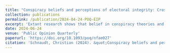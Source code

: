 ```yaml
---
title: "Conspiracy beliefs and perceptions of electoral integrity: Cross-national evidence from 29 countries  (peer-reviewed journal article)"
collection: publications
permalink: /publication/2024-04-24-POQ-EIP
excerpt: 'Extant research shows that belief in conspiracy theories and conspiratorial thinking are negatively related to citizens´ perceptions about the fairness and integrity of elections. However, by exclusively focusing on the United States as only one important empirical case, previous studies have left unanswered crucial questions on the scope, generalizability, and context dependency of their empirical findings. In this research note, I aim to fill this void by providing first empirical evidence on the relationship between conspiracy beliefs and electoral-integrity perceptions across twenty-nine countries. Using high-quality individual-level data from the European Social Survey enriched with contextual-level data on the quality of elections taken from the Varieties of Democracy Project, the findings from linear mixed-effects regression models reveal that (1) conspiracy beliefs are negatively related to citizens´ evaluations concerning the integrity of national elections; (2) the specific strength of the observed individual-level relationship varies substantially across countries; and (3) the relationship between conspiracy beliefs and individual electoral-integrity perceptions depends on the contextual-level quality and integrity of elections across countries. Specifically, the results indicate that the negative relationship between conspiracy beliefs and electoral-integrity perceptions is strongest in contexts in which the actual quality of elections is high, and in which citizens have little reason to (seriously) doubt the integrity of the electoral process. These findings provide an important and hitherto missing cross-national and multilevel perspective on the nexus between individual conspiracy beliefs and electoral-integrity perceptions, highlighting that the "conspiratorial challenge" to electoral legitimacy in contemporary democracies is real and more than an "American affliction."'
date: 2024-06-24
venue: 'Public Opinion Quarterly'
paperurl: 'https://doi.org/10.1093/poq/nfae027'
citation: 'Schnaudt, Christian (2024). &quot;Conspiracy beliefs and perceptions of electoral integrity: Cross-national evidence from 29 countries.&quot; <i>Public Opinion Quarterly</i> (online first).'
---
```

